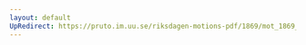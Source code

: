 ```yaml
---
layout: default
UpRedirect: https://pruto.im.uu.se/riksdagen-motions-pdf/1869/mot_1869__ak__336/mot_1869__ak__336-002.pdf
---
```

